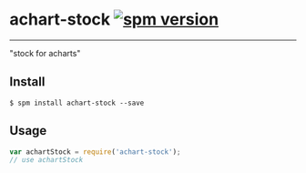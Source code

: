 # achart-stock [![spm version](http://spmjs.io/badge/achart-stock)](http://spmjs.io/package/achart-stock)

---

"stock for acharts"

## Install

```
$ spm install achart-stock --save
```

## Usage

```js
var achartStock = require('achart-stock');
// use achartStock
```
